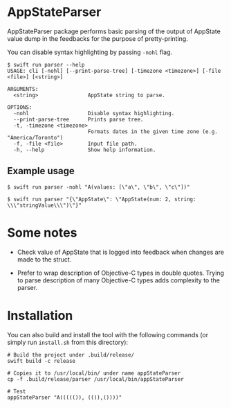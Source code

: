 # AppStateParser

AppStateParser package performs basic parsing of the output of AppState value dump in the feedbacks for the purpose of pretty-printing.

You can disable syntax highlighting by passing `-nohl` flag.

```
$ swift run parser --help
USAGE: cli [-nohl] [--print-parse-tree] [-timezone <timezone>] [-file <file>] [<string>]

ARGUMENTS:
  <string>                AppState string to parse. 

OPTIONS:
  -nohl                   Disable syntax highlighting. 
  --print-parse-tree      Prints parse tree. 
  -t, -timezone <timezone>
                          Formats dates in the given time zone (e.g. "America/Toronto") 
  -f, -file <file>        Input file path. 
  -h, --help              Show help information.
```


## Example usage

```
$ swift run parser -nohl "A(values: [\"a\", \"b\", \"c\"])"

$ swift run parser "{\"AppState\": \"AppState(num: 2, string: \\\"stringValue\\\")\"}"

```

# Some notes

- Check value of AppState that is logged into feedback when changes are made to the struct.

- Prefer to wrap description of Objective-C types in double quotes. Trying to parse description of many Objective-C types adds complexity to the parser.

# Installation

You can also build and install the tool with the following commands (or simply run `install.sh` from this directory):
```
# Build the project under .build/release/
swift build -c release

# Copies it to /usr/local/bin/ under name appStateParser
cp -f .build/release/parser /usr/local/bin/appStateParser

# Test
appStateParser "A((((()), (()),())))"
```
